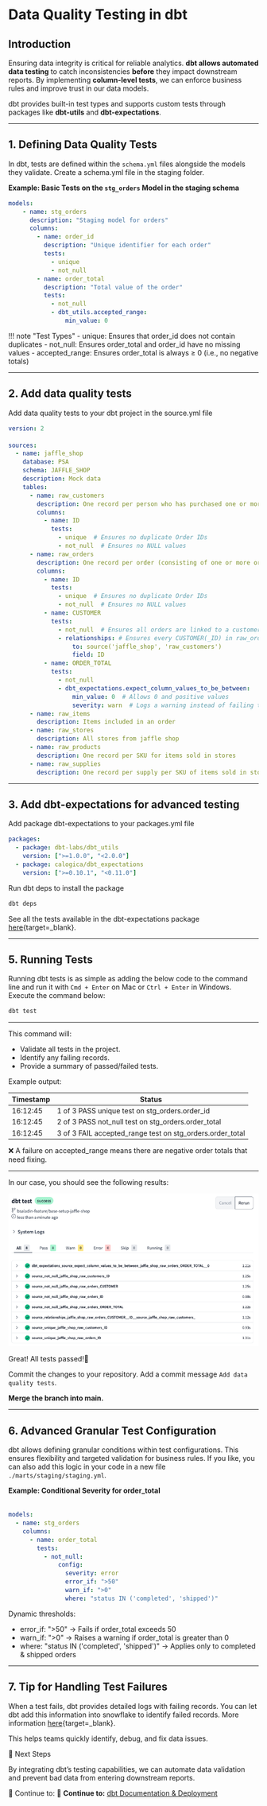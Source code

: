 # Data Quality Testing in dbt

## Introduction

Ensuring data integrity is critical for reliable analytics. **dbt allows automated data testing** to catch inconsistencies **before** they impact downstream reports. By implementing **column-level tests**, we can enforce business rules and improve trust in our data models.

dbt provides built-in test types and supports custom tests through packages like **dbt-utils** and **dbt-expectations**.

---

## 1. Defining Data Quality Tests

In dbt, tests are defined within the `schema.yml` files alongside the models they validate. Create a schema.yml file in the staging folder.

**Example: Basic Tests on the `stg_orders` Model in the staging schema**
```yaml title="./models/staging/staging.yml" linenums="1" hl_lines="7-9 12-15"
models:
    - name: stg_orders
      description: "Staging model for orders"
      columns:
        - name: order_id
          description: "Unique identifier for each order"
          tests:
            - unique
            - not_null
        - name: order_total
          description: "Total value of the order"
          tests:
            - not_null
            - dbt_utils.accepted_range:
                min_value: 0
```

!!! note "Test Types"
    - unique: Ensures that order_id does not contain duplicates
    - not_null: Ensures order_total and order_id have no missing values
    - accepted_range: Ensures order_total is always ≥ 0 (i.e., no negative totals)



---


## 2. Add data quality tests

Add data quality tests to your dbt project in the source.yml file

```yaml title="./models/staging/source.yml" linenums="1" hl_lines="13-15 20-22 24-28 30-34"
version: 2

sources:
  - name: jaffle_shop
    database: PSA
    schema: JAFFLE_SHOP
    description: Mock data
    tables:
      - name: raw_customers
        description: One record per person who has purchased one or more items
        columns:
          - name: ID
            tests:
              - unique  # Ensures no duplicate Order IDs
              - not_null  # Ensures no NULL values        
      - name: raw_orders
        description: One record per order (consisting of one or more order items)
        columns:
          - name: ID
            tests:
              - unique  # Ensures no duplicate Order IDs
              - not_null  # Ensures no NULL values
          - name: CUSTOMER
            tests:
              - not_null  # Ensures all orders are linked to a customer
              - relationships: # Ensures every CUSTOMER(_ID) in raw_orders exists in raw_customers as ID
                  to: source('jaffle_shop', 'raw_customers')
                  field: ID
          - name: ORDER_TOTAL
            tests:
              - not_null
              - dbt_expectations.expect_column_values_to_be_between:
                  min_value: 0  # Allows 0 and positive values
                  severity: warn  # Logs a warning instead of failing the run
      - name: raw_items
        description: Items included in an order
      - name: raw_stores
        description: All stores from jaffle shop
      - name: raw_products
        description: One record per SKU for items sold in stores
      - name: raw_supplies
        description: One record per supply per SKU of items sold in stores
```


---

## 3. Add dbt-expectations for advanced testing

Add package dbt-expectations to your packages.yml file

```yaml title="./packages.yml" linenums="1" hl_lines="4-5"
packages:
  - package: dbt-labs/dbt_utils
    version: [">=1.0.0", "<2.0.0"]
  - package: calogica/dbt_expectations
    version: [">=0.10.1", "<0.11.0"]
```

Run dbt deps to install the package

```bash
dbt deps
```

See all the tests available in the dbt-expectations package [here](https://hub.getdbt.com/calogica/dbt_expectations/latest/){target=_blank}.


---

## 5. Running Tests

Running dbt tests is as simple as adding the below code to the command line and run it with `Cmd + Enter` on Mac or `Ctrl + Enter` in Windows. Execute the command below:

```bash
dbt test
```
---
This command will:

- Validate all tests in the project.
- Identify any failing records.
- Provide a summary of passed/failed tests.

Example output:

Timestamp | Status |
--- | --- |
16:12:45 | 1 of 3 PASS unique test on stg_orders.order_id
16:12:45 | 2 of 3 PASS not_null test on stg_orders.order_total
16:12:45 | 3 of 3 FAIL accepted_range test on stg_orders.order_total

❌ A failure on accepted_range means there are negative order totals that need fixing.

---

In our case, you should see the following results:

![dbt test](./assets/screenshots/dbtTest/dbtTest1.png)

Great! All tests passed!🎉

Commit the changes to your repository. Add a commit message `Add data quality tests`.

**Merge the branch into main.**


---
## 6. Advanced Granular Test Configuration

dbt allows defining granular conditions within test configurations. This ensures flexibility and targeted validation for business rules. If you like, you can also add this logic in your code in a new file `./marts/staging/staging.yml`.

**Example: Conditional Severity for order_total**

```yaml title="Granular Testing " linenums="1" hl_lines="5-11"

models:
  - name: stg_orders
    columns:
      - name: order_total
        tests:
          - not_null:
              config:
                severity: error
                error_if: ">50"
                warn_if: ">0"
                where: "status IN ('completed', 'shipped')"

```

Dynamic thresholds:

- error_if: ">50" → Fails if order_total exceeds 50
- warn_if: ">0" → Raises a warning if order_total is greater than 0
- where: "status IN ('completed', 'shipped')" → Applies only to completed & shipped orders


---
## 7. Tip for Handling Test Failures

When a test fails, dbt provides detailed logs with failing records. You can let dbt add this information into snowflake to identify failed records. More information [here](https://docs.getdbt.com/reference/resource-configs/store_failures){target=_blank}.

This helps teams quickly identify, debug, and fix data issues.

🎉 Next Steps

By integrating dbt’s testing capabilities, we can automate data validation and prevent bad data from entering downstream reports.

🔗 Continue to: 🔗 **Continue to:** [dbt Documentation & Deployment](dbt-deployment.md)